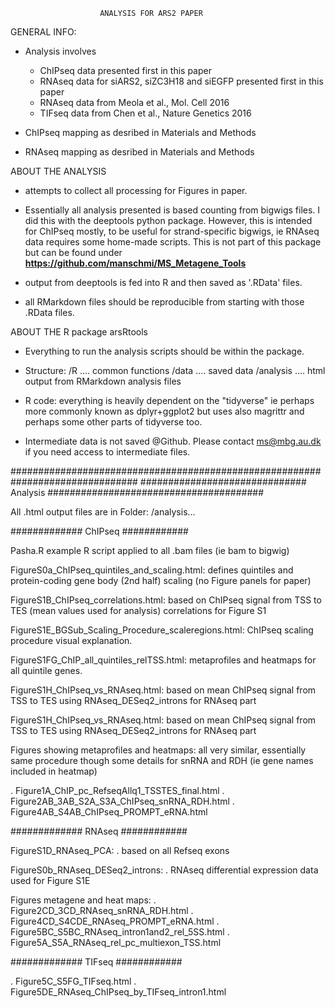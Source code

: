 
                        ANALYSIS FOR ARS2 PAPER


GENERAL INFO:

* Analysis involves
  - ChIPseq data presented first in this paper
  - RNAseq data for siARS2, siZC3H18 and siEGFP presented first in this paper
  - RNAseq data from Meola et al., Mol. Cell 2016
  - TIFseq data from Chen et al., Nature Genetics 2016

* ChIPseq mapping as desribed in Materials and Methods
* RNAseq mapping as desribed in Materials and Methods


ABOUT THE ANALYSIS

* attempts to collect all processing for Figures in paper.

* Essentially all analysis presented is based counting from bigwigs files.
I did this with the deeptools python package. However, this is intended for ChIPseq mostly, to be useful for strand-specific bigwigs, ie RNAseq data requires some home-made scripts. This is not part of this package but can be found under **https://github.com/manschmi/MS_Metagene_Tools**

* output from deeptools is fed into R and then saved as '.RData' files.

* all RMarkdown files should be reproducible from starting with those .RData files.



ABOUT THE R package arsRtools

* Everything to run the analysis scripts should be within the package.

* Structure:
  /R  ....  common functions
  /data  ....  saved data
  /analysis  ....  html output from RMarkdown analysis files

* R code:
  everything is heavily dependent on the "tidyverse" ie perhaps more commonly known as dplyr+ggplot2 but uses also magrittr and perhaps some other parts of tidyverse too.

* Intermediate data is not saved @Github. Please contact ms@mbg.au.dk if you need access to intermediate files.




###############################################################################
############################## Analysis #######################################

All .html output files are in Folder: /analysis...



############# ChIPseq ############

Pasha.R
	example R script applied to all .bam files (ie bam to bigwig)

FigureS0a_ChIPseq_quintiles_and_scaling.html:
	defines quintiles and protein-coding gene body (2nd half) scaling
	(no Figure panels for paper)

FigureS1B_ChIPseq_correlations.html:
	based on ChIPseq signal  from TSS to TES (mean values used for analysis)
	correlations for Figure S1

FigureS1E_BGSub_Scaling_Procedure_scaleregions.html:
	ChIPseq scaling procedure visual explanation.

FigureS1FG_ChIP_all_quintiles_relTSS.html:
	metaprofiles and heatmaps for all quintile genes.

FigureS1H_ChIPseq_vs_RNAseq.html:
	based on mean ChIPseq signal from TSS to TES
	using RNAseq_DESeq2_introns for RNAseq part

FigureS1H_ChIPseq_vs_RNAseq.html:
	based on mean ChIPseq signal from TSS to TES
	using RNAseq_DESeq2_introns for RNAseq part

Figures showing metaprofiles and heatmaps:
  all very similar, essentially same procedure though some details for snRNA and RDH (ie gene names included in heatmap)

  . Figure1A_ChIP_pc_RefseqAllq1_TSSTES_final.html
  . Figure2AB_3AB_S2A_S3A_ChIPseq_snRNA_RDH.html
  . Figure4AB_S4AB_ChIPseq_PROMPT_eRNA.html



############# RNAseq ############

FigureS1D_RNAseq_PCA:
  . based on all Refseq exons

FigureS0b_RNAseq_DESeq2_introns:
  . RNAseq differential expression data used for Figure S1E

Figures metagene and heat maps:
  . Figure2CD_3CD_RNAseq_snRNA_RDH.html
  . Figure4CD_S4CDE_RNAseq_PROMPT_eRNA.html
  . Figure5BC_S5BC_RNAseq_intron1and2_rel_5SS.html
  . Figure5A_S5A_RNAseq_rel_pc_multiexon_TSS.html



############# TIFseq ############

  . Figure5C_S5FG_TIFseq.html
  . Figure5DE_RNAseq_ChIPseq_by_TIFseq_intron1.html
